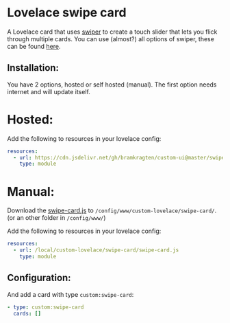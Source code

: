 # Lovelace swipe card

A Lovelace card that uses [swiper](http://idangero.us/swiper/) to create a touch slider that lets you flick through multiple cards.
You can use (almost?) all options of swiper, these can be found [here](http://idangero.us/swiper/api/).

## Installation:

You have 2 options, hosted or self hosted (manual). The first option needs internet and will update itself.

# Hosted:

Add the following to resources in your lovelace config:

```yaml
resources:
  - url: https://cdn.jsdelivr.net/gh/bramkragten/custom-ui@master/swipe-card/swipe-card.js
    type: module
```

# Manual:

Download the [swipe-card.js](https://raw.githubusercontent.com/bramkragten/custom-ui/master/swipe-card/swipe-card.js) to `/config/www/custom-lovelace/swipe-card/`. (or an other folder in `/config/www/`)

Add the following to resources in your lovelace config:

```yaml
resources:
  - url: /local/custom-lovelace/swipe-card/swipe-card.js
    type: module
```

## Configuration:

And add a card with type `custom:swipe-card`:

```yaml
- type: custom:swipe-card
  cards: []
```
